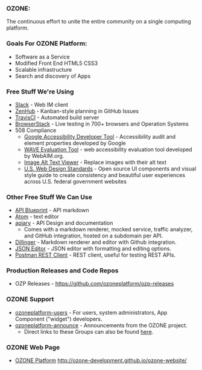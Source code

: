 ### OZONE: 
The continuous effort to unite the entire community on a single computing platform.

### Goals For OZONE Platform:
* Software as a Service
* Modified Front End HTML5 CSS3
* Scalable infrastructure
* Search and discovery of Apps


### Free Stuff We're Using
* [Slack](https://slack.com/) - Web IM client
* [ZenHub](https://www.zenhub.io/) - Kanban-style planning in GitHub Issues
* [TravisCI](https://travis-ci.org/) - Automated build server
* [BrowserStack](https://www.browserstack.com/) - Live testing in 700+ browsers and Operation Systems
* 508 Compliance
  * [Google Accessibility Developer Tool](https://chrome.google.com/webstore/detail/accessibility-developer-t/fpkknkljclfencbdbgkenhalefipecmb?utm_source=gmail) - Accessibility audit and element properties developed by Google
  * [WAVE Evaluation Tool](https://chrome.google.com/webstore/detail/wave-evaluation-tool/jbbplnpkjmmeebjpijfedlgcdilocofh?utm_source=gmail) - web accessibility evaluation tool developed by WebAIM.org.
  * [Image Alt Text Viewer](https://chrome.google.com/webstore/detail/image-alt-text-viewer/hinbolcnfifkhlcehoakdledkfjiaeeg?utm_source=gmail) - Replace images with their alt text
  * [U.S. Web Design Standards](https://playbook.cio.gov/designstandards/) - Open source UI components and visual style guide to create consistency and beautiful user experiences across U.S. federal government websites

### Other Free Stuff We Can Use
* [API Blueprint](http://apiblueprint.org/) - API markdown
* [Atom](https://atom.io/) - text editor
* [apiary](http://apiary.io/) - API Design and documentation
  * Comes with a markdown renderer, mocked service, traffic analyzer, and GitHub integration, hosted on a subdomain per API.
* [Dillinger](http://dillinger.io/) - Markdown renderer and editor with Github integration.
* [JSON Editor](http://www.jsoneditoronline.org/) - JSON editor with formatting and editing options.
* [Postman REST Client](https://chrome.google.com/webstore/detail/postman-rest-client/fdmmgilgnpjigdojojpjoooidkmcomcm?hl=en) - REST client, useful for testing REST APIs.

### Production Releases and Code Repos
* OZP Releases - https://github.com/ozoneplatform/ozp-releases

### OZONE Support ###
* [ozoneplatform-users](https://groups.google.com/forum/#!forum/ozoneplatform-users) - For users, system administrators, App Component ("widget") developers.
* [ozoneplatform-announce](https://groups.google.com/forum/#!forum/ozoneplatform-announce) - Announcements from the OZONE project.
  * Direct links to these Groups can also be found [here](http://ozone-development.github.io/ozone-website/ozp_support.html).

### OZONE Web Page ###
* [OZONE Platform](http://ozone-development.github.io/ozone-website/) http://ozone-development.github.io/ozone-website/